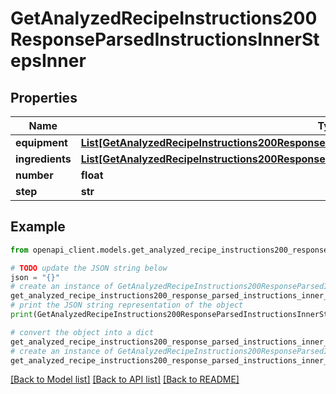 # GetAnalyzedRecipeInstructions200ResponseParsedInstructionsInnerStepsInner


## Properties

Name | Type | Description | Notes
------------ | ------------- | ------------- | -------------
**equipment** | [**List[GetAnalyzedRecipeInstructions200ResponseParsedInstructionsInnerStepsInnerEquipmentInner]**](GetAnalyzedRecipeInstructions200ResponseParsedInstructionsInnerStepsInnerEquipmentInner.md) |  | [optional] 
**ingredients** | [**List[GetAnalyzedRecipeInstructions200ResponseParsedInstructionsInnerStepsInnerEquipmentInner]**](GetAnalyzedRecipeInstructions200ResponseParsedInstructionsInnerStepsInnerEquipmentInner.md) |  | [optional] 
**number** | **float** |  | 
**step** | **str** |  | 

## Example

```python
from openapi_client.models.get_analyzed_recipe_instructions200_response_parsed_instructions_inner_steps_inner import GetAnalyzedRecipeInstructions200ResponseParsedInstructionsInnerStepsInner

# TODO update the JSON string below
json = "{}"
# create an instance of GetAnalyzedRecipeInstructions200ResponseParsedInstructionsInnerStepsInner from a JSON string
get_analyzed_recipe_instructions200_response_parsed_instructions_inner_steps_inner_instance = GetAnalyzedRecipeInstructions200ResponseParsedInstructionsInnerStepsInner.from_json(json)
# print the JSON string representation of the object
print(GetAnalyzedRecipeInstructions200ResponseParsedInstructionsInnerStepsInner.to_json())

# convert the object into a dict
get_analyzed_recipe_instructions200_response_parsed_instructions_inner_steps_inner_dict = get_analyzed_recipe_instructions200_response_parsed_instructions_inner_steps_inner_instance.to_dict()
# create an instance of GetAnalyzedRecipeInstructions200ResponseParsedInstructionsInnerStepsInner from a dict
get_analyzed_recipe_instructions200_response_parsed_instructions_inner_steps_inner_from_dict = GetAnalyzedRecipeInstructions200ResponseParsedInstructionsInnerStepsInner.from_dict(get_analyzed_recipe_instructions200_response_parsed_instructions_inner_steps_inner_dict)
```
[[Back to Model list]](../README.md#documentation-for-models) [[Back to API list]](../README.md#documentation-for-api-endpoints) [[Back to README]](../README.md)


